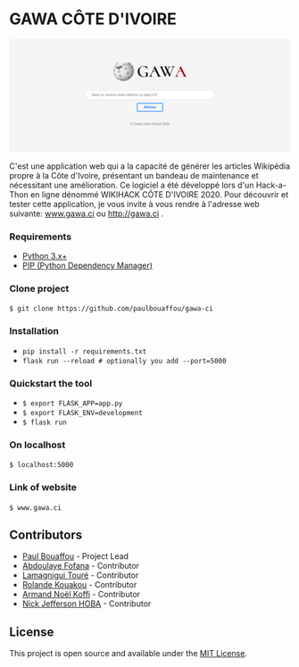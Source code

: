 # GAWA CÔTE D'IVOIRE

![Screenshot Gawa](static/images/screenshot.png "Gawa Côte d'Ivoire")

C'est une application web qui a la capacité de générer les articles Wikipédia propre à la Côte d'Ivoire, présentant un bandeau de maintenance et nécessitant une amélioration.
Ce logiciel a été développé lors d'un Hack-a-Thon en ligne dénommé WIKIHACK CÔTE D'IVOIRE 2020.
Pour découvrir et tester cette application, je vous invite à vous rendre à l'adresse web suivante:
www.gawa.ci ou http://gawa.ci .


### Requirements

* [Python 3.x+](https://www.python.org/downloads/)
* [PIP (Python Dependency Manager)](https://pip.pypa.io/en/stable/installing/)

### Clone project

```$ git clone https://github.com/paulbouaffou/gawa-ci```

### Installation
* `pip install -r requirements.txt`
* `flask run --reload # optionally you add --port=5000`

### Quickstart the tool

* ```$ export FLASK_APP=app.py```
* ```$ export FLASK_ENV=development```
* ```$ flask run```

### On localhost
```$ localhost:5000```

### Link of website
```$ www.gawa.ci```

## Contributors

* [Paul Bouaffou](https://github.com/paulbouaffou) - Project Lead
* [Abdoulaye Fofana](https://github.com/abdoul007) - Contributor
* [Lamagnigui Touré](https://github.com/johnlightluc) - Contributor
* [Rolande Kouakou](https://github.com/krolande) - Contributor
* [Armand Noël Koffi](https://github.com/koffi-noel) - Contributor
* [Nick Jefferson HOBA](https://github.com/njefferson180) - Contributor

## License
This project is open source and available under the [MIT License](LICENSE).